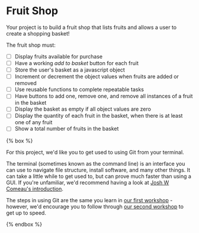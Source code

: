 # Fruit Shop

Your project is to build a fruit shop that lists fruits and allows a user to create a shopping basket!

The fruit shop must:

- [ ] Display fruits available for purchase
- [ ] Have a working _add to basket_ button for each fruit
- [ ] Store the user's basket as a javascript object
- [ ] Increment or decrement the object values when fruits are added or removed
- [ ] Use reusable functions to complete repeatable tasks
- [ ] Have buttons to add one, remove one, and remove all instances of a fruit in the basket
- [ ] Display the basket as empty if all object values are zero
- [ ] Display the quantity of each fruit in the basket, when there is at least one of any fruit
- [ ] Show a total number of fruits in the basket

{% box %}

For this project, we'd like you to get used to using Git from your terminal.

The terminal (sometimes known as the command line) is an interface you can use to navigate file structure, install software, and many other things. It can take a little while to get used to, but can prove much faster than using a GUI. If you're unfamiliar, we'd recommend having a look at [Josh W Comeau's introduction](https://www.joshwcomeau.com/javascript/terminal-for-js-devs/).

The steps in using Git are the same you learn in [our first workshop](/workshops/applicant-git-1) - however, we'd encourage you to follow through [our second workshop](/workshops/applicant-git-2) to get up to speed.

{% endbox %}
